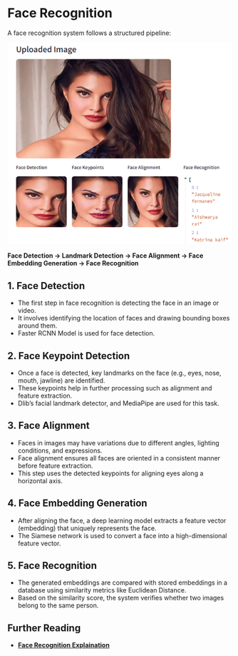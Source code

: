 # Face Recognition
A face recognition system follows a structured pipeline: 

![Face Recognition](https://github.com/sudhanshu2198/Face-Recognition-System/blob/main/assests/images/face_recognition.png)

**Face Detection → Landmark Detection → Face Alignment → Face Embedding Generation → Face Recognition**

## 1. Face Detection
- The first step in face recognition is detecting the face in an image or video.
- It involves identifying the location of faces and drawing bounding boxes around them.
- Faster RCNN Model is used for face detection.
## 2. Face Keypoint Detection
- Once a face is detected, key landmarks on the face (e.g., eyes, nose, mouth, jawline) are identified.
- These keypoints help in further processing such as alignment and feature extraction.
- Dlib’s facial landmark detector, and MediaPipe are used for this task.
## 3. Face Alignment
- Faces in images may have variations due to different angles, lighting conditions, and expressions.
- Face alignment ensures all faces are oriented in a consistent manner before feature extraction.
- This step uses the detected keypoints for aligning eyes along a horizontal axis.
## 4. Face Embedding Generation
- After aligning the face, a deep learning model extracts a feature vector (embedding) that uniquely represents the face.
- The Siamese network is used to convert a face into a high-dimensional feature vector.
## 5. Face Recognition
- The generated embeddings are compared with stored embeddings in a database using similarity metrics   like Euclidean Distance.
- Based on the similarity score, the system verifies whether two images belong to the same person.

## Further Reading

- **[Face Recognition Explaination](https://www.geeksforgeeks.org/face-recognition-using-artificial-intelligence/)**